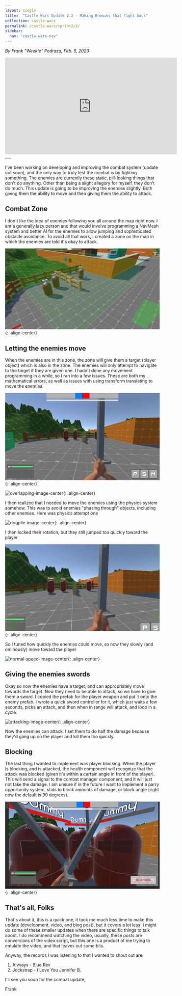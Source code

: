 ```yaml
---
layout: single
title:  "Castle Wars Update 2.2 - Making Enemies that fight back"
collection: castle-wars
permalink: /castle-wars/sprint2/2/
sidebar:
  nav: "castle-wars-nav"
---
```


_By Frank "Weekie" Podraza, Feb. 5, 2023_

<iframe width="560" height="315" src="https://www.youtube.com/embed/OYkHSwbJxcE" title="YouTube video player" frameborder="0" allow="accelerometer; autoplay; clipboard-write; encrypted-media; gyroscope; picture-in-picture; web-share" allowfullscreen></iframe>
---

I've been working on developing and improving the combat system (update out soon), and the only way to truly test the combat is by fighting something. The enemies are currently these static, pill-looking things that don't do anything. Other than being a slight allegory for myself, they don't do much. This update is going to be improving the enemies slightly. Both giving them the ability to move and then giving them the ability to attack.

## Combat Zone

I don't like the idea of enemies following you all around the map right now. I am a generally lazy person and that would involve programming a NavMesh system and better AI for the enemies to allow jumping and sophisticated obstacle avoidance. To avoid all that work, I created a zone on the map in which the enemies are told it's okay to attack.

![combat-zone-image-center](/assets/images/castle-wars/update2.2/CombatZone.jpg){: .align-center}

## Letting the enemies move

When the enemies are in this zone, the zone will give them a target (player object) which is also in the zone. The enemies will only attempt to navigate to the target if they are given one. I hadn't done any movement programming in a while, so I ran into a few issues. These are both my mathematical errors, as well as issues with using transform translating to move the enemies.

![floating-image-center](/assets/images/castle-wars/update2.2/enemiesFloating.gif){: .align-center}

![overlapping-image-center](/assets/images/castle-wars/update2.2/overlapping.gif){: .align-center}

I then realized that I needed to move the enemies using the physics system somehow. This was to avoid enemies "phasing through" objects, including other enemies. Here was physics attempt one

![dogpile-image-center](/assets/images/castle-wars/update2.2/dogpile.gif){: .align-center}

I then locked their rotation, but they still jumped too quickly toward the player

![tooQuickly-image-center](/assets/images/castle-wars/update2.2/tooQuick.gif){: .align-center}

So I tuned how quickly the enemies could move, so now they slowly (and ominously) move toward the player

![normal-speed-image-center](/assets/images/castle-wars/update2.2/correctSpeed.gif){: .align-center}

## Giving the enemies swords

Okay so now the enemies have a target, and can appropriately move towards the target. Now they need to be able to attack, so we have to give them a sword. I copied the prefab for the player weapon and put it onto the enemy prefab. I wrote a quick sword controller for it, which just waits a few seconds, picks an attack, and then when in range will attack, and loop in a cycle.

![attacking-image-center](/assets/images/castle-wars/update2.2/enemiesAttack.gif){: .align-center}

Now the enemies can attack. I set them to do half the damage because they'd gang up on the player and kill them too quickly. 

## Blocking

The last thing I wanted to implement was player blocking. When the player is blocking, and is attacked, the health component will recognize that the attack was blocked (given it's within a certain angle in front of the player). This will send a signal to the combat manager component, and it will just not take the damage. I am unsure if in the future I want to implement a parry opportunity system, stats to block amounts of damage, or block angle (right now the default is 90 degrees).

![blocking-image-center](/assets/images/castle-wars/update2.2/blocking.gif){: .align-center}

## That's all, Folks

That's about it, this is a quick one, it took me much less time to make this update (development, video, and blog post), but it covers a lot less. I might do some of these smaller updates when there are specific things to talk about. I do recommend watching the video, usually, these posts are conversions of the video script, but this one is a product of me trying to emulate the video, and that leaves out some bits.

Anyway, the records I was listening to that I wanted to shout out are:

1. Alvvays - Blue Rev
2. Jockstrap - I Love You Jennifer B.

I'll see you soon for the combat update,

Frank